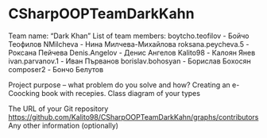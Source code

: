 # CSharpOOPTeamDarkKahn
Team name:
“Dark Khan”
List of team members:
boytcho.teofilov - Бойчо Теофилов
NMilcheva - Нина Милчева-Михайлова
roksana.peycheva.5 - Роксана Пейчева
Denis.Angelov - Денис Ангелов
Kalito98 - Калоян Янев
ivan.parvanov.1 - Иван Първанов
borislav.bohosyan - Борислав Бохосян
composer2 - Бончо Белутов

Project purpose – what problem do you solve and how?
Creating an e-Coocking book with recepies.
Class diagram of your types

The URL of your Git repository
https://github.com/Kalito98/CSharpOOPTeamDarkKahn/graphs/contributors
Any other information (optionally)

